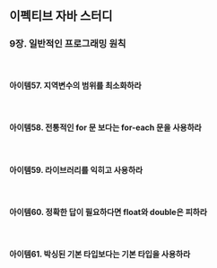 ## 이펙티브 자바 스터디

### 9장. 일반적인 프로그래밍 원칙

<br>

#### 아이템57. 지역변수의 범위를 최소화하라

<br>

#### 아이템58. 전통적인 for 문 보다는 for-each 문을 사용하라

<br>

#### 아이템59. 라이브러리를 익히고 사용하라

<br>

#### 아이템60. 정확한 답이 필요하다면 float와 double은 피하라

<br>

#### 아이템61. 박싱된 기본 타입보다는 기본 타입을 사용하라

<br>
